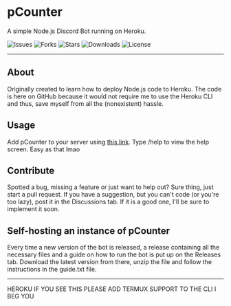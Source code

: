 # pCounter

A simple Node.js Discord Bot running on Heroku.

![Issues](https://img.shields.io/github/issues/itsragedev/pcounter)
![Forks](https://img.shields.io/github/forks/itsragedev/pcounter)
![Stars](https://img.shields.io/github/stars/itsragedev/pcounter)
![Downloads](https://img.shields.io/github/downloads/itsragedev/pcounter/total)
![License](https://img.shields.io/github/license/itsragedev/pcounter)

---

## About

Originally created to learn how to deploy Node.js code to Heroku. The code is here on GitHub because it would not require me to use the Heroku CLI and thus, save myself from all the (nonexistent) hassle.

## Usage

Add pCounter to your server using [this link](https://discord.com/api/oauth2/authorize?client_id=908292475536412672&permissions=8&scope=bot%20applications.commands). Type /help to view the help screen. Easy as that lmao

## Contribute

Spotted a bug, missing a feature or just want to help out? Sure thing, just start a pull request. If you have a suggestion, but you can't code (or you're too lazy), post it in the Discussions tab. If it is a good one, I'll be sure to implement it soon.

## Self-hosting an instance of pCounter

Every time a new version of the bot is released, a release containing all the necessary files and a guide on how to run the bot is put up on the Releases tab. Download the latest version from there, unzip the file and follow the instructions in the guide.txt file.

---

HEROKU IF YOU SEE THIS PLEASE ADD TERMUX SUPPORT TO THE CLI I BEG YOU